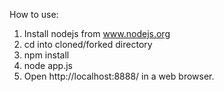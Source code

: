 How to use: 

1. Install nodejs from www.nodejs.org
2. cd into cloned/forked directory
3. npm install
4. node app.js
5. Open http://localhost:8888/ in a web browser.
